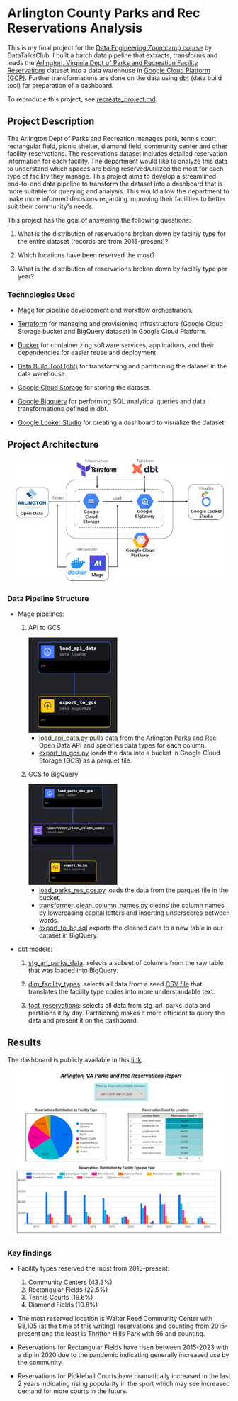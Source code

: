 # Arlington County Parks and Rec Reservations Analysis

This is my final project for the [Data Engineering Zoomcamp course](https://github.com/DataTalksClub/data-engineering-zoomcamp) by DataTalksClub. I built a batch data pipeline that extracts, transforms and loads the [Arlington, Virginia Dept of Parks and Recreation Facility Reservations](https://data.arlingtonva.us/dataset/74) dataset into a data warehouse in  [Google Cloud Platform (GCP)](https://cloud.google.com/). Further transformations are done on the data using [dbt](https://www.getdbt.com/) (data build tool) for preparation of a dashboard.

To reproduce this project, see [recreate_project.md](recreate_project.md).

## Project Description

The Arlington Dept of Parks and Recreation manages park, tennis court, rectangular field, picnic shelter, diamond field, community center and other facility reservations. The reservations dataset includes detailed reservation information for each facility. The department would like to analyze this data to understand which spaces are being reserved/utilized the most for each type of facility they manage. This project aims to develop a streamlined end-to-end data pipeline to transform the dataset into a dashboard that is more suitable for querying and analysis. This would allow the department to make more informed decisions regarding improving their facilities to better suit their community's needs.

This project has the goal of answering the following questions:

1. What is the distribution of reservations broken down by faciltiy type for the entire dataset (records are from 2015-present)?

2. Which locations have been reserved the most? 

3. What is the distribution of reservations broken down by faciltiy type per year?

### Technologies Used

* [Mage](https://docs.mage.ai/introduction/overview) for pipeline development and workflow orchestration.

* [Terraform](https://www.terraform.io/) for managing and provisioning infrastructure (Google Cloud Storage bucket and BigQuery dataset) in Google Cloud Platform.

* [Docker](https://www.docker.com/) for containerizing software services, applications, and their dependencies for easier reuse and deployment.

* [Data Build Tool (dbt)](https://www.getdbt.com/) for transforming and partitioning the dataset in the data warehouse.

* [Google Cloud Storage](https://cloud.google.com/storage) for storing the dataset.

* [Google Bigquery](https://cloud.google.com/bigquery) for performing SQL analytical queries and data transformations defined in dbt.

* [Google Looker Studio](https://lookerstudio.google.com/) for creating a dashboard to visualize the dataset.

## Project Architecture

![](./img/workflow_diagram.png)

### Data Pipeline Structure

* Mage pipelines:

    1. API to GCS

        <img src="./img/api_to_gcs.png" alt="api_to_gcs" width="200"/>
        
        -  [load_api_data.py](./mage/arl-parks-reservations-mage/data_loaders/load_api_data.py) pulls data from the Arlington Parks and Rec Open Data API and specifies data types for each column.
        -  [export_to_gcs.py](./mage/arl-parks-reservations-mage/data_exporters/export_to_gcs.py) loads the data into a bucket in Google Cloud Storage (GCS) as a parquet file.

    2. GCS to BigQuery 

        <img src="./img/gcs_to_bq.png" alt="gcs-to_bq" width="200"/>
        
        -  [load_parks_res_gcs.py](./mage/arl-parks-reservations-mage/data_loaders/load_parks_res_gcs.py) loads the data from the parquet file in the bucket.
        -  [transformer_clean_column_names.py](./mage/arl-parks-reservations-mage/transformers/transformer_clean_column_names.py) cleans the column names by lowercasing capital letters and inserting underscores between words.
        -  [export_to_bq.sql](./mage/arl-parks-reservations-mage/data_exporters/export_to_bq.sql) exports the cleaned data to a new table in our dataset in BigQuery.

* dbt models:

    1. [stg_arl_parks_data](./dbt/arl-parks-reservations/models/staging/stg_arl_parks_data.sql): selects a subset of columns from the raw table that was loaded into BigQuery.

    2. [dim_facility_types](./dbt/arl-parks-reservations/models/core/dim_facility_types.sql): selects all data from a seed [CSV file](./dbt/arl-parks-reservations/seeds/reservation_facility_types.csv) that translates the facility type codes into more understandable text.  
    
    3. [fact_reservations](./dbt/arl-parks-reservations/models/core/fact_reservations.sql): selects all data from stg_arl_parks_data and partitions it by day. Partitioning makes it more efficient to query the data and present it on the dashboard. 

## Results

The dashboard is publicly available in this [link](https://lookerstudio.google.com/s/tKVgUHbPTGc).

![](./img/dashboard.png)

### Key findings

* Facility types reserved the most from 2015-present:

    1. Community Centers (43.3%)
    2. Rectangular Fields (22.5%)
    3. Tennis Courts (19.6%)
    4. Diamond Fields (10.8%)

* The most reserved location is Walter Reed Community Center with 98,105 (at the time of this writing) reservations and counting from 2015-present and the least is Thrifton Hills Park with 56 and counting.

* Reservations for Rectangular Fields have risen between 2015-2023 with a dip in 2020 due to the pandemic indicating generally increased use by the community.

* Reservations for Pickleball Courts have dramatically increased in the last 2 years indicating rising popularity in the sport which may see increased demand for more courts in the future.

